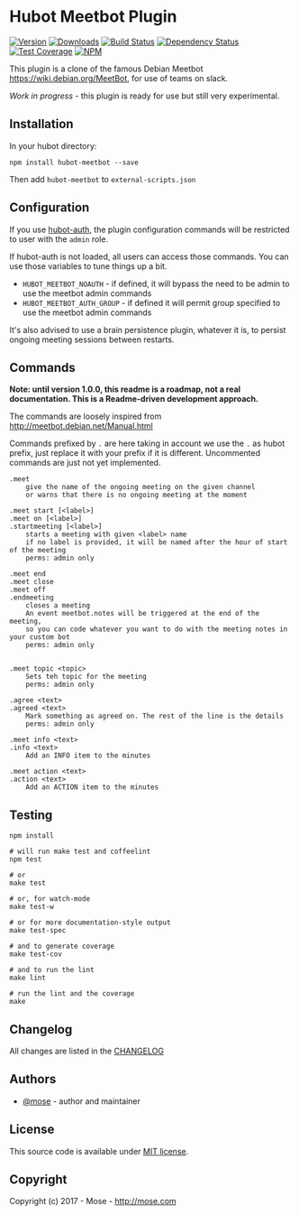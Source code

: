 Hubot Meetbot Plugin
=================================

[![Version](https://img.shields.io/npm/v/hubot-meetbot.svg)](https://www.npmjs.com/package/hubot-meetbot)
[![Downloads](https://img.shields.io/npm/dt/hubot-meetbot.svg)](https://www.npmjs.com/package/hubot-meetbot)
[![Build Status](https://img.shields.io/travis/mose/hubot-meetbot.svg)](https://travis-ci.org/mose/hubot-meetbot)
[![Dependency Status](https://gemnasium.com/mose/hubot-meetbot.svg)](https://gemnasium.com/mose/hubot-meetbot)
[![Test Coverage](https://api.codeclimate.com/v1/badges/0cf51bb54988ba1f689b/test_coverage)](https://codeclimate.com/github/mose/hubot-meetbot/test_coverage)
[![NPM](https://nodei.co/npm/hubot-meetbot.png?downloads=true&downloadRank=true&stars=true)](https://nodei.co/npm/hubot-meetbot/)

This plugin is a clone of the famous Debian Meetbot https://wiki.debian.org/MeetBot, for use of teams on slack.

*Work in progress* - this plugin is ready for use but still very experimental.


Installation
--------------
In your hubot directory:    

    npm install hubot-meetbot --save

Then add `hubot-meetbot` to `external-scripts.json`


Configuration
-----------------

If you use [hubot-auth](https://github.com/hubot-scripts/hubot-auth), the plugin configuration commands will be restricted to user with the `admin` role. 

If hubot-auth is not loaded, all users can access those commands. You can use those variables to tune things up a bit.

- `HUBOT_MEETBOT_NOAUTH` - if defined, it will bypass the need to be admin to use the meetbot admin commands
- `HUBOT_MEETBOT_AUTH_GROUP` - if defined it will permit group specified to use the meetbot admin commands

It's also advised to use a brain persistence plugin, whatever it is, to persist ongoing meeting sessions between restarts.


Commands
--------------

**Note: until version 1.0.0, this readme is a roadmap, not a real documentation. This is a Readme-driven development approach.**

The commands are loosely inspired from http://meetbot.debian.net/Manual.html

Commands prefixed by `.` are here taking in account we use the `.` as hubot prefix, just replace it with your prefix if it is different. Uncommented commands are just not yet implemented.

    .meet
        give the name of the ongoing meeting on the given channel
        or warns that there is no ongoing meeting at the moment

    .meet start [<label>]
    .meet on [<label>]
    .startmeeting [<label>]
        starts a meeting with given <label> name
        if no label is provided, it will be named after the hour of start of the meeting
        perms: admin only

    .meet end
    .meet close
    .meet off
    .endmeeting
        closes a meeting
        An event meetbot.notes will be triggered at the end of the meeting, 
        so you can code whatever you want to do with the meeting notes in your custom bot
        perms: admin only


    .meet topic <topic>
        Sets teh topic for the meeting
        perms: admin only

    .agree <text>
    .agreed <text>
        Mark something as agreed on. The rest of the line is the details
        perms: admin only

    .meet info <text>
    .info <text>
        Add an INFO item to the minutes

    .meet action <text>
    .action <text>
        Add an ACTION item to the minutes


Testing
----------------

    npm install

    # will run make test and coffeelint
    npm test 
    
    # or
    make test
    
    # or, for watch-mode
    make test-w

    # or for more documentation-style output
    make test-spec

    # and to generate coverage
    make test-cov

    # and to run the lint
    make lint

    # run the lint and the coverage
    make

Changelog
---------------
All changes are listed in the [CHANGELOG](CHANGELOG.md)

Authors
------------
- [@mose](https://github.com/mose) - author and maintainer

License
-------------
This source code is available under [MIT license](LICENSE).

Copyright
-------------
Copyright (c) 2017 - Mose - http://mose.com
